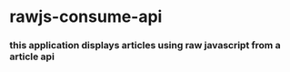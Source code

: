 # rawjs-consume-api

### this application displays articles using raw javascript from a article api 
